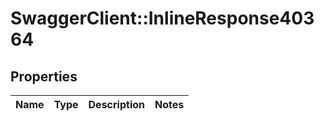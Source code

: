 # SwaggerClient::InlineResponse40364

## Properties
Name | Type | Description | Notes
------------ | ------------- | ------------- | -------------

